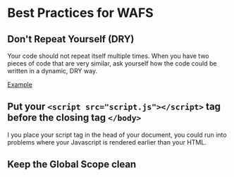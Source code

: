 # Best Practices for WAFS

## Don't Repeat Yourself (DRY)
Your code should not repeat itself multiple times. When you have two pieces of code that are very similar, ask yourself how the code could be written in a dynamic, DRY way.

[Example](https://stackoverflow.com/a/31218286/5440366)

## Put your `<script src="script.js"></script>` tag before the closing tag `</body>`
I you place your script tag in the head of your document, you could run into problems where your Javascript is rendered earlier than your HTML.

## Keep the Global Scope clean
